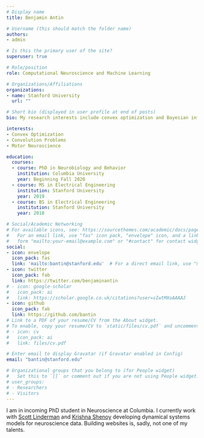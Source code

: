 ```yaml
---
# Display name
title: Benjamin Antin

# Username (this should match the folder name)
authors:
- admin

# Is this the primary user of the site?
superuser: true

# Role/position
role: Computational Neuroscience and Machine Learning

# Organizations/Affiliations
organizations:
- name: Stanford University
  url: ""

# Short bio (displayed in user profile at end of posts)
bio: My research interests include convex optimization and Bayesian inference. I focus on applications in neuroscience.

interests:
- Convex Optimization
- Convolution Problems
- Motor Neuroscience

education:
  courses:
  - course: PhD in Neurobiology and Behavior
    institution: Columbia University
    year: Beginning Fall 2020
  - course: MS in Electrical Engineering
    institution: Stanford University
    year: 2019
  - course: BS in Electrical Engineering
    institution: Stanford University
    year: 2018

# Social/Academic Networking
# For available icons, see: https://sourcethemes.com/academic/docs/page-builder/#icons
#   For an email link, use "fas" icon pack, "envelope" icon, and a link in the
#   form "mailto:your-email@example.com" or "#contact" for contact widget.
social:
- icon: envelope
  icon_pack: fas
  link: 'mailto:bantin@stanford.edu'  # For a direct email link, use "mailto:test@example.org".
- icon: twitter
  icon_pack: fab
  link: https://twitter.com/benjaminantin
# - icon: google-scholar
#   icon_pack: ai
#   link: https://scholar.google.co.uk/citations?user=sIwtMXoAAAAJ
- icon: github
  icon_pack: fab
  link: https://github.com/bantin
# Link to a PDF of your resume/CV from the About widget.
# To enable, copy your resume/CV to `static/files/cv.pdf` and uncomment the lines below.
# - icon: cv
#   icon_pack: ai
#   link: files/cv.pdf

# Enter email to display Gravatar (if Gravatar enabled in Config)
email: "bantin@stanford.edu"

# Organizational groups that you belong to (for People widget)
#   Set this to `[]` or comment out if you are not using People widget.
# user_groups:
# - Researchers
# - Visitors
---
```


I am in incoming PhD student in Neuroscience at Columbia. I currently work with [Scott Linderman](https://web.stanford.edu/~swl1/) and [Krishna Shenoy](https://shenoy.people.stanford.edu/krishna-shenoy) developing dynamical systems models for neuroscience data. Building websites is, sadly, not one of my talents. 

